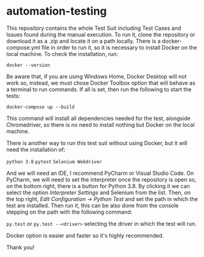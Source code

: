 # automation-testing

This repository contains the whole Test Suit including Test Cases and Issues found during the manual execution. 
To run it, clone the repository or download it as a .zip and locate it on a path locally. 
There is a docker-compose.yml file in order to run it, so it is necessary to install Docker on the local machine. To check the installation, run:

`docker --version`

Be aware that, if you are using Windows Home, Docker Desktop will not work so, instead, we must chose Docker Toolbox option that will behave as a terminal to run 
commands.
If all is set, then run the following to start the tests:

`docker-compose up --build`

This command will install all dependencies needed for the test, alongside Chromedriver, so there is no need to install nothing but Docker
on the local machine.

There is another way to run this test suit without using Docker, but it will need the installation of:

`python 3.8`
`pytest`
`Selenium Webdriver`

And we will need an IDE, I recommend PyCharm or Visual Studio Code.
On PyCharm, we will need to set the interpreter once the repository is open so, on the bottom right, there is a button for Python 3.8. By clicking
it we can select the option *Interpreter Settings* and Selenium from the list. Then, on the top right, *Edit Configuration -> Python Test* and set
the path in which the test are installed. Then run it, this can be also done from the console stepping on the path with the following command:

`py.test` or `py.test --<driver>` selecting the driver in which the test will run.

Docker option is easier and faster so it's highly recommended. 

Thank you!
